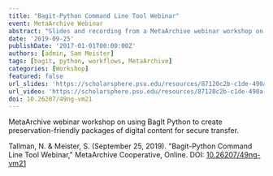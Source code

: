 ```yaml
---
title: "Bagit-Python Command Line Tool Webinar"
event: MetaArchive Webinar
abstract: "Slides and recording from a MetaArchive webinar workshop on using BagIt Python to create preservation-friendly packages of digital content for secure transfer."
date: '2019-09-25'
publishDate: '2017-01-01T00:00:00Z'
authors: [admin, Sam Meister]
tags: [bagit, python, workflows, MetaArchive]
categories: [Workshop]
featured: false
url_slides: 'https://scholarsphere.psu.edu/resources/87120c2b-c1de-490a-9728-45b7eaf45fc8/downloads/3132'
url_video: 'https://scholarsphere.psu.edu/resources/87120c2b-c1de-490a-9728-45b7eaf45fc8/downloads/3133'
doi: 10.26207/49ng-vm21
---
```

MetaArchive webinar workshop on using BagIt Python to create preservation-friendly packages of digital content for secure transfer.

Tallman, N. & Meister, S. (September 25, 2019). "Bagit-Python Command Line Tool Webinar," MetaArchive Cooperative, Online. DOI: [10.26207/49ng-vm21](https://doi.org/10.26207/49ng-vm21)